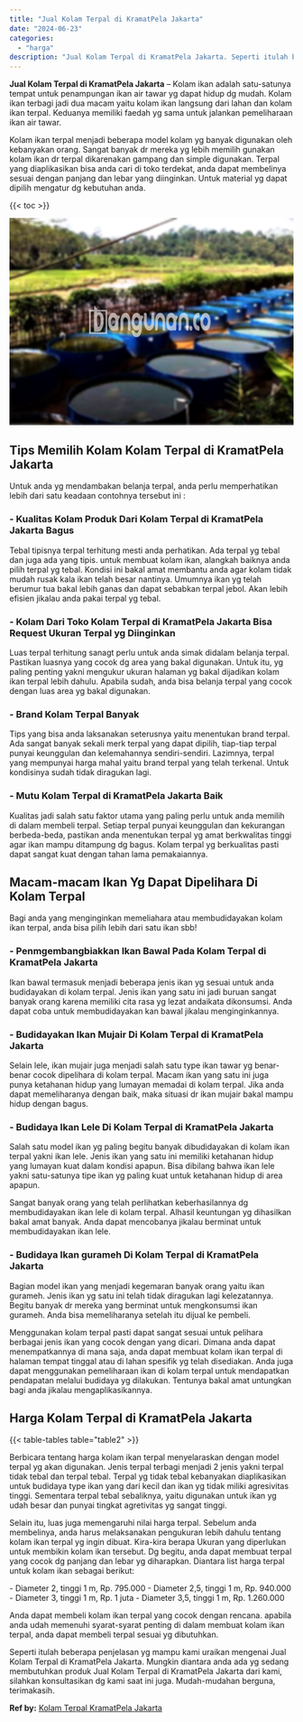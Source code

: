 ```yaml
---
title: "Jual Kolam Terpal di KramatPela Jakarta"
date: "2024-06-23"
categories: 
  - "harga"
description: "Jual Kolam Terpal di KramatPela Jakarta. Seperti itulah beberapa penjelasan yg mampu kami uraikan mengenai Jual Kolam Terpal di KramatPela Jakarta. Mungkin d..."
---
```


**Jual Kolam Terpal di KramatPela Jakarta** – Kolam ikan adalah satu-satunya tempat untuk penampungan ikan air tawar yg dapat hidup dg mudah. Kolam ikan terbagi jadi dua macam yaitu kolam ikan langsung dari lahan dan kolam ikan terpal. Keduanya memiliki faedah yg sama untuk jalankan pemeliharaan ikan air tawar.

Kolam ikan terpal menjadi beberapa model kolam yg banyak digunakan oleh kebanyakan orang. Sangat banyak dr mereka yg lebih memilih gunakan kolam ikan dr terpal dikarenakan gampang dan simple digunakan. Terpal yang diaplikasikan bisa anda cari di toko terdekat, anda dapat membelinya sesuai dengan panjang dan lebar yang diinginkan. Untuk material yg dapat dipilih mengatur dg kebutuhan anda.

{{< toc >}}

![Jual Kolam Terpal di KramatPela Jakarta](/images/jual-kolam-terpal-08.png)

## Tips Memilih Kolam Kolam Terpal di KramatPela Jakarta

Untuk anda yg mendambakan belanja terpal, anda perlu memperhatikan lebih dari satu keadaan contohnya tersebut ini :

### \- Kualitas Kolam Produk Dari Kolam Terpal di KramatPela Jakarta Bagus

Tebal tipisnya terpal terhitung mesti anda perhatikan. Ada terpal yg tebal dan juga ada yang tipis. untuk membuat kolam ikan, alangkah baiknya anda pilih terpal yg tebal. Kondisi ini bakal amat membantu anda agar kolam tidak mudah rusak kala ikan telah besar nantinya. Umumnya ikan yg telah berumur tua bakal lebih ganas dan dapat sebabkan terpal jebol. Akan lebih efisien jikalau anda pakai terpal yg tebal.

### \- Kolam Dari Toko Kolam Terpal di KramatPela Jakarta Bisa Request Ukuran Terpal yg Diinginkan

Luas terpal terhitung sanagt perlu untuk anda simak didalam belanja terpal. Pastikan luasnya yang cocok dg area yang bakal digunakan. Untuk itu, yg paling penting yakni mengukur ukuran halaman yg bakal dijadikan kolam ikan terpal lebih dahulu. Apabila sudah, anda bisa belanja terpal yang cocok dengan luas area yg bakal digunakan.

### \- Brand Kolam Terpal Banyak

Tips yang bisa anda laksanakan seterusnya yaitu menentukan brand terpal. Ada sangat banyak sekali merk terpal yang dapat dipilih, tiap-tiap terpal punyai keunggulan dan kelemahannya sendiri-sendiri. Lazimnya, terpal yang mempunyai harga mahal yaitu brand terpal yang telah terkenal. Untuk kondisinya sudah tidak diragukan lagi.

### \- Mutu Kolam Terpal di KramatPela Jakarta Baik

Kualitas jadi salah satu faktor utama yang paling perlu untuk anda memilih di dalam membeli terpal. Setiap terpal punyai keunggulan dan kekurangan berbeda-beda, pastikan anda menentukan terpal yg amat berkwalitas tinggi agar ikan mampu ditampung dg bagus. Kolam terpal yg berkualitas pasti dapat sangat kuat dengan tahan lama pemakaiannya.

## Macam-macam Ikan Yg Dapat Dipelihara Di Kolam Terpal

Bagi anda yang menginginkan memeliahara atau membudidayakan kolam ikan terpal, anda bisa pilih lebih dari satu ikan sbb!

### \- Penmgembangbiakkan Ikan Bawal Pada Kolam Terpal di KramatPela Jakarta

Ikan bawal termasuk menjadi beberapa jenis ikan yg sesuai untuk anda budidayakan di kolam terpal. Jenis ikan yang satu ini jadi buruan sangat banyak orang karena memiliki cita rasa yg lezat andaikata dikonsumsi. Anda dapat coba untuk membudidayakan kan bawal jikalau menginginkannya.

### \- Budidayakan Ikan Mujair Di Kolam Terpal di KramatPela Jakarta

Selain lele, ikan mujair juga menjadi salah satu type ikan tawar yg benar-benar cocok dipelihara di kolam terpal. Macam ikan yang satu ini juga punya ketahanan hidup yang lumayan memadai di kolam terpal. Jika anda dapat memeliharanya dengan baik, maka situasi dr ikan mujair bakal mampu hidup dengan bagus.

### \- Budidaya Ikan Lele Di Kolam Terpal di KramatPela Jakarta

Salah satu model ikan yg paling begitu banyak dibudidayakan di kolam ikan terpal yakni ikan lele. Jenis ikan yang satu ini memiliki ketahanan hidup yang lumayan kuat dalam kondisi apapun. Bisa dibilang bahwa ikan lele yakni satu-satunya tipe ikan yg paling kuat untuk ketahanan hidup di area apapun.

Sangat banyak orang yang telah perlihatkan keberhasilannya dg membudidayakan ikan lele di kolam terpal. Alhasil keuntungan yg dihasilkan bakal amat banyak. Anda dapat mencobanya jikalau berminat untuk membudidayakan ikan lele.

### \- Budidaya Ikan gurameh Di Kolam Terpal di KramatPela Jakarta

Bagian model ikan yang menjadi kegemaran banyak orang yaitu ikan gurameh. Jenis ikan yg satu ini telah tidak diragukan lagi kelezatannya. Begitu banyak dr mereka yang berminat untuk mengkonsumsi ikan gurameh. Anda bisa memeliharanya setelah itu dijual ke pembeli.

Menggunakan kolam terpal pasti dapat sangat sesuai untuk pelihara berbagai jenis ikan yang cocok dengan yang dicari. Dimana anda dapat menempatkannya di mana saja, anda dapat membuat kolam ikan terpal di halaman tempat tinggal atau di lahan spesifik yg telah disediakan. Anda juga dapat menggunakan pemeliharaan ikan di kolam terpal untuk mendapatkan pendapatan melalui budidaya yg dilakukan. Tentunya bakal amat untungkan bagi anda jikalau mengaplikasikannya.

## Harga Kolam Terpal di KramatPela Jakarta

{{< table-tables table="table2" >}}

Berbicara tentang harga kolam ikan terpal menyelaraskan dengan model terpal yg akan digunakan. Jenis terpal terbagi menjadi 2 jenis yakni terpal tidak tebal dan terpal tebal. Terpal yg tidak tebal kebanyakan diaplikasikan untuk budidaya type ikan yang dari kecil dan ikan yg tidak miliki agresivitas tinggi. Sementara terpal tebal sebaliknya, yaitu digunakan untuk ikan yg udah besar dan punyai tingkat agretivitas yg sangat tinggi.

Selain itu, luas juga memengaruhi nilai harga terpal. Sebelum anda membelinya, anda harus melaksanakan pengukuran lebih dahulu tentang kolam ikan terpal yg ingin dibuat. Kira-kira berapa Ukuran yang diperlukan untuk membikin kolam ikan tersebut. Dg begitu, anda dapat membuat terpal yang cocok dg panjang dan lebar yg diharapkan. Diantara list harga terpal untuk kolam ikan sebagai berikut:

\- Diameter 2, tinggi 1 m, Rp. 795.000 - Diameter 2,5, tinggi 1 m, Rp. 940.000 - Diameter 3, tinggi 1 m, Rp. 1 juta - Diameter 3,5, tinggi 1 m, Rp. 1.260.000

Anda dapat membeli kolam ikan terpal yang cocok dengan rencana. apabila anda udah memenuhi syarat-syarat penting di dalam membuat kolam ikan terpal, anda dapat membeli terpal sesuai yg dibutuhkan.

Seperti itulah beberapa penjelasan yg mampu kami uraikan mengenai Jual Kolam Terpal di KramatPela Jakarta. Mungkin diantara anda ada yg sedang membutuhkan produk Jual Kolam Terpal di KramatPela Jakarta dari kami, silahkan konsultasikan dg kami saat ini juga. Mudah-mudahan berguna, terimakasih.

**Ref by:** [Kolam Terpal KramatPela Jakarta](https://id.wikipedia.org/wiki/Kolam)

